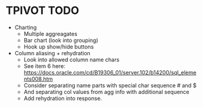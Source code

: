 # TPIVOT TODO

- Charting
    - Multiple aggreagates
    - Bar chart (look into grouping)
    - Hook up show/hide buttons
- Column aliasing + rehydration
    - Look into allowed column name chars
    - See item 6 here: https://docs.oracle.com/cd/B19306_01/server.102/b14200/sql_elements008.htm
    - Consider separating name parts with special char sequence # and $
    - And separating col values from agg info with additional sequence
    - Add rehydration into response.